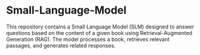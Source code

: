 # Small-Language-Model
This repository contains a Small Language Model (SLM) designed to answer questions based on the content of a given book using Retrieval-Augmented Generation (RAG). The model processes a book, retrieves relevant passages, and generates related responses.
